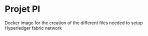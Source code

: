 # Projet PI
Docker image for the creation of the different files needed to setup Hyperledger fabric network